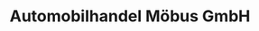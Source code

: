 ---
title: "Automobilhandel Möbus GmbH"
url: /frankfurt-oder/automobilhandel-moebus-gmbh/
shop: Autohaus
---